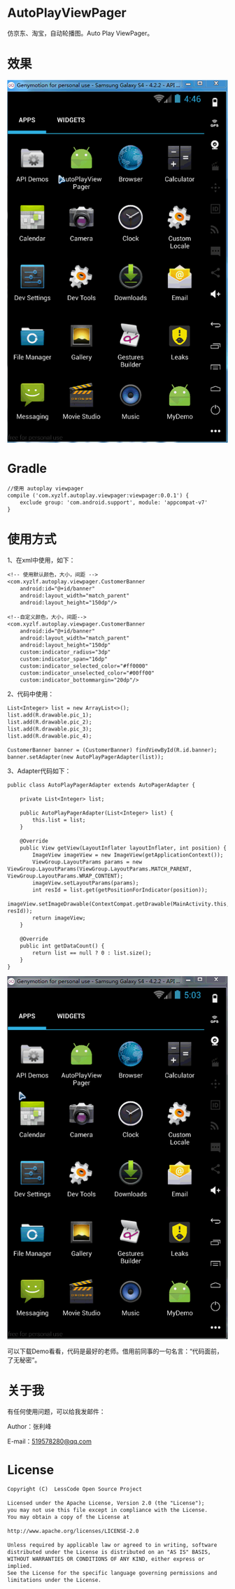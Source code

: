 # AutoPlayViewPager
仿京东、淘宝，自动轮播图。Auto Play ViewPager。

# 效果
<img src="autoplay_view.gif" />

# Gradle
	//使用 autoplay viewpager
	compile ('com.xyzlf.autoplay.viewpager:viewpager:0.0.1') {
	    exclude group: 'com.android.support', module: 'appcompat-v7'
	}

# 使用方式

1、在xml中使用，如下：
	
	<!-- 使用默认颜色，大小，间距 -->
    <com.xyzlf.autoplay.viewpager.CustomerBanner
	    android:id="@+id/banner"
	    android:layout_width="match_parent"
	    android:layout_height="150dp"/>

	<!--自定义颜色，大小，间距-->
	<com.xyzlf.autoplay.viewpager.CustomerBanner
        android:id="@+id/banner"
        android:layout_width="match_parent"
        android:layout_height="150dp"
        custom:indicator_radius="3dp"
        custom:indicator_span="16dp"
        custom:indicator_selected_color="#ff0000"
        custom:indicator_unselected_color="#00ff00"
        custom:indicator_bottommargin="20dp"/>


2、代码中使用：

	List<Integer> list = new ArrayList<>();
    list.add(R.drawable.pic_1);
    list.add(R.drawable.pic_2);
    list.add(R.drawable.pic_3);
    list.add(R.drawable.pic_4);
        
    CustomerBanner banner = (CustomerBanner) findViewById(R.id.banner);
    banner.setAdapter(new AutoPlayPagerAdapter(list));


3、Adapter代码如下：

	public class AutoPlayPagerAdapter extends AutoPagerAdapter {

	    private List<Integer> list;
	
	    public AutoPlayPagerAdapter(List<Integer> list) {
	        this.list = list;
	    }
	
	    @Override
	    public View getView(LayoutInflater layoutInflater, int position) {
	        ImageView imageView = new ImageView(getApplicationContext());
	        ViewGroup.LayoutParams params = new ViewGroup.LayoutParams(ViewGroup.LayoutParams.MATCH_PARENT, ViewGroup.LayoutParams.WRAP_CONTENT);
	        imageView.setLayoutParams(params);
	        int resId = list.get(getPositionForIndicator(position));
	        imageView.setImageDrawable(ContextCompat.getDrawable(MainActivity.this, resId));
	        return imageView;
	    }
	
	    @Override
	    public int getDataCount() {
	        return list == null ? 0 : list.size();
	    }
	}

<img src="autoplay_view2.gif" />

可以下载Demo看看，代码是最好的老师。借用前同事的一句名言：“代码面前，了无秘密”。

# 关于我
有任何使用问题，可以给我发邮件：

Author：张利峰

E-mail：519578280@qq.com

# License

    Copyright (C)  LessCode Open Source Project
    
    Licensed under the Apache License, Version 2.0 (the "License");
    you may not use this file except in compliance with the License.
    You may obtain a copy of the License at
    
    http://www.apache.org/licenses/LICENSE-2.0
    
    Unless required by applicable law or agreed to in writing, software
    distributed under the License is distributed on an "AS IS" BASIS,
    WITHOUT WARRANTIES OR CONDITIONS OF ANY KIND, either express or implied.
    See the License for the specific language governing permissions and
    limitations under the License.